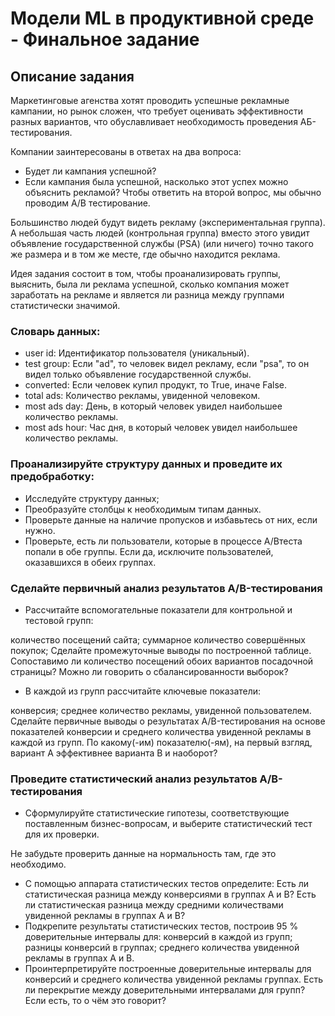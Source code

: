 # Модели ML в продуктивной среде - Финальное задание

## Описание задания
Маркетинговые агенства хотят проводить успешные рекламные кампании, но рынок сложен, что требует оценивать эффективности разных вариантов, что обуславливает необходимость проведения АБ-тестирования.


Компании заинтересованы в ответах на два вопроса:

- Будет ли кампания успешной?
- Если кампания была успешной, насколько этот успех можно объяснить рекламой?
Чтобы ответить на второй вопрос, мы обычно проводим A/B тестирование.

Большинство людей будут видеть рекламу (экспериментальная группа). А небольшая часть людей (контрольная группа) вместо этого увидит объявление государственной службы (PSA) (или ничего) точно такого же размера и в том же месте, где обычно находится реклама.

Идея задания состоит в том, чтобы проанализировать группы, выяснить, была ли реклама успешной, сколько компания может заработать на рекламе и является ли разница между группами статистически значимой.

### Словарь данных:
- user id: Идентификатор пользователя (уникальный).
- test group: Если "ad", то человек видел рекламу, если "psa", то он видел только объявление государственной службы.
- converted: Если человек купил продукт, то True, иначе False.
- total ads: Количество рекламы, увиденной человеком.
- most ads day: День, в который человек увидел наибольшее количество рекламы.
- most ads hour: Час дня, в который человек увидел наибольшее количество рекламы.

### Проанализируйте структуру данных и проведите их предобработку:
- Исследуйте структуру данных;
- Преобразуйте столбцы к необходимым типам данных.
- Проверьте данные на наличие пропусков и избавьтесь от них, если нужно.
- Проверьте, есть ли пользователи, которые в процессе A/Bтеста попали в обе группы. Если да, исключите пользователей, оказавшихся в обеих группах.

### Сделайте первичный анализ результатов A/B-тестирования
- Рассчитайте вспомогательные показатели для контрольной и тестовой групп:

количество посещений сайта;
суммарное количество совершённых покупок;
Сделайте промежуточные выводы по построенной таблице. Сопоставимо ли количество посещений обоих вариантов посадочной страницы? Можно ли говорить о сбалансированности выборок?

- В каждой из групп рассчитайте ключевые показатели:

конверсия;
среднее количество рекламы, увиденной пользователем.
Сделайте первичные выводы о результатах A/B-тестирования на основе показателей конверсии и среднего количества увиденной рекламы в каждой из групп. По какому(-им) показателю(-ям), на первый взгляд, вариант А эффективнее варианта B и наоборот?

### Проведите статистический анализ результатов A/B-тестирования
- Сформулируйте статистические гипотезы, соответствующие поставленным бизнес-вопросам, и выберите статистический тест для их проверки.

Не забудьте проверить данные на нормальность там, где это необходимо.

- С помощью аппарата статистических тестов определите:
Есть ли статистическая разница между конверсиями в группах А и B?
Есть ли статистическая разница между средними количествами увиденной рекламы в группах А и B?
- Подкрепите результаты статистических тестов, построив 95 % доверительные интервалы для:
конверсий в каждой из групп;
разницы конверсий в группах;
среднего количества увиденной рекламы в группах А и B.
- Проинтерпретируйте построенные доверительные интервалы для конверсий и среднего количества увиденной рекламы группах. Есть ли перекрытие между доверительными интервалами для групп? Если есть, то о чём это говорит?